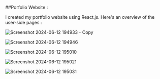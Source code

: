 ##Porfolio Website :

I created my portfolio website using React.js. Here's an overview of the user-side pages :


![Screenshot 2024-06-12 194933 - Copy](https://github.com/Riadh-Ibrahim/My-Portfolio-website/assets/110717872/02092c43-a7b5-4cb5-8f18-bfb31a9085a6)


![Screenshot 2024-06-12 194946](https://github.com/Riadh-Ibrahim/My-Portfolio-website/assets/110717872/7fc00cd7-220c-4073-b486-100e701bbf22)


![Screenshot 2024-06-12 195010](https://github.com/Riadh-Ibrahim/My-Portfolio-website/assets/110717872/110f5ade-2a29-40d0-a034-52c5f6560c51)


![Screenshot 2024-06-12 195021](https://github.com/Riadh-Ibrahim/My-Portfolio-website/assets/110717872/d6e79faf-3d67-459c-a0e0-ff90ee06de59)


![Screenshot 2024-06-12 195031](https://github.com/Riadh-Ibrahim/My-Portfolio-website/assets/110717872/0b604dc9-8bf5-41f5-bb14-bbeae8067ee6)
